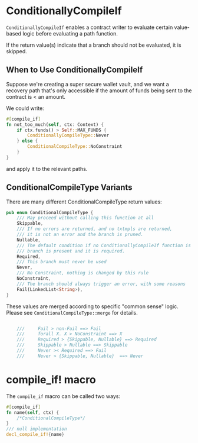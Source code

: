 # ConditionallyCompileIf

`ConditionallyCompileIf` enables a contract writer to evaluate certain
value-based logic before evaluating a path function.

If the return value(s) indicate that a branch should not be evaluated, it is
skipped.

## When to Use ConditionallyCompileIf

Suppose we're creating a super secure wallet vault, and we want a recovery
path that's only accessible if the amount of funds being sent to the contract is < an amount.

We could write:

```rust
#[compile_if]
fn not_too_much(self, ctx: Context) {
    if ctx.funds() > Self::MAX_FUNDS {
        ConditionallyCompileType::Never
    } else {
        ConditionalCompileType::NoConstraint
    }
}
```

and apply it to the relevant paths.

## ConditionalCompileType Variants

There are many different ConditionalCompileType return values:

```rust
pub enum ConditionalCompileType {
    /// May proceed without calling this function at all
    Skippable,
    /// If no errors are returned, and no txtmpls are returned,
    /// it is not an error and the branch is pruned.
    Nullable,
    /// The default condition if no ConditionallyCompileIf function is set, the
    /// branch is present and it is required.
    Required,
    /// This branch must never be used
    Never,
    /// No Constraint, nothing is changed by this rule
    NoConstraint,
    /// The branch should always trigger an error, with some reasons
    Fail(LinkedList<String>),
}
```

These values are merged according to specific "common sense" logic. Please
see `ConditionalCompileType::merge` for details.

```rust

    ///     Fail > non-Fail ==> Fail
    ///     forall X. X > NoConstraint ==> X
    ///     Required > {Skippable, Nullable} ==> Required
    ///     Skippable > Nullable ==> Skippable
    ///     Never >< Required ==> Fail
    ///     Never > {Skippable, Nullable}  ==> Never
```

# compile_if! macro
The `compile_if` macro can be called two ways:
```rust
#[compile_if]
fn name(self, ctx) {
    /*ConditionalCompileType*/
}
/// null implementation
decl_compile_if!{name}
```
